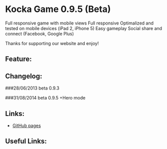 Kocka Game 0.9.5 (Beta)
=======

Full responsive game with mobile views
    Full responsive
    Optimalized and tested on mobile devices (iPad 2, iPhone 5)
    Easy gameplay
    Social share and connect (Facebook, Google Plus)



Thanks for supporting our website and enjoy!

## Feature:


## Changelog:

###28/06/2013 beta 0.9.3

###31/08/2014 beta 0.9.5
+Hero mode


## Links:

+ [GitHub pages](https://github.com/dbreuer/kocka)

## Useful Links:
